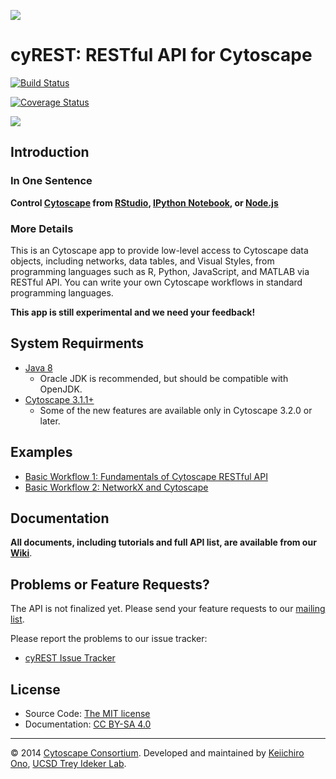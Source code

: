 ![](http://cl.ly/XohP/logo300.png)

# cyREST: RESTful API for Cytoscape

[![Build Status](https://travis-ci.org/idekerlab/cyREST.svg?branch=develop)](https://travis-ci.org/idekerlab/cyREST)

[![Coverage Status](https://coveralls.io/repos/idekerlab/cyREST/badge.svg)](https://coveralls.io/r/idekerlab/cyREST)

![](http://cl.ly/Xemf/networkx_cytoscape.png)


## Introduction

### In One Sentence
__Control [Cytoscape](http://www.cytoscape.org) from [RStudio](http://www.rstudio.com/), [IPython Notebook](http://ipython.org/notebook.html), or [Node.js](http://nodejs.org/)__

### More Details
This is an Cytoscape app to provide low-level access to Cytoscape data objects, including networks, data tables, and Visual Styles, from programming languages such as R, Python, JavaScript, and MATLAB via RESTful API.  You can write your own Cytoscape workflows in standard programming languages.

__This app is still experimental and we need your feedback!__


## System Requirments
* [Java 8](http://www.oracle.com/technetwork/java/javase/downloads/index.html)
    * Oracle JDK is recommended, but should be compatible with OpenJDK.
* [Cytoscape 3.1.1+](http://www.cytoscape.org/)
    * Some of the new features are available only in Cytoscape 3.2.0 or later.

## Examples
 * [Basic Workflow 1: Fundamentals of Cytoscape RESTful API](http://nbviewer.ipython.org/github/idekerlab/cyREST/blob/develop/examples/python/basic/CytoscapeREST_Basic1.ipynb)
 * [Basic Workflow 2: NetworkX and Cytoscape](http://nbviewer.ipython.org/github/idekerlab/cyREST/blob/develop/examples/python/basic/CytoscapeREST_Basic2.ipynb)

## Documentation
__All documents, including tutorials and full API list, are available from our [Wiki](https://github.com/idekerlab/cyREST/wiki)__.



## Problems or Feature Requests?
The API is not finalized yet.  Please send your feature requests to our [mailing list](https://groups.google.com/forum/#!forum/cytoscape-discuss).

Please report the problems to our issue tracker:

* [cyREST Issue Tracker](https://github.com/idekerlab/cyREST/issues)


## License
* Source Code: [The MIT license](http://opensource.org/licenses/MIT)
* Documentation: [CC BY-SA 4.0](http://creativecommons.org/licenses/by-sa/4.0/)


----
&copy; 2014 [Cytoscape Consortium](http://www.cytoscape.org/).  Developed and maintained by [Keiichiro Ono](http://keiono.github.io/), [UCSD Trey Ideker Lab](http://idekerlab.ucsd.edu/Pages/default.aspx).

